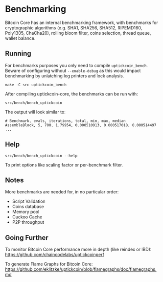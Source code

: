 Benchmarking
============

Bitcoin Core has an internal benchmarking framework, with benchmarks
for cryptographic algorithms (e.g. SHA1, SHA256, SHA512, RIPEMD160, Poly1305, ChaCha20), rolling bloom filter, coins selection,
thread queue, wallet balance.

Running
---------------------

For benchmarks purposes you only need to compile `uptickcoin_bench`. Beware of configuring without `--enable-debug` as this would impact
benchmarking by unlatching log printers and lock analysis.

    make -C src uptickcoin_bench

After compiling uptickcoin-core, the benchmarks can be run with:

    src/bench/bench_uptickcoin

The output will look similar to:
```
# Benchmark, evals, iterations, total, min, max, median
AssembleBlock, 5, 700, 1.79954, 0.000510913, 0.000517018, 0.000514497
...
```

Help
---------------------

    src/bench/bench_uptickcoin --help

To print options like scaling factor or per-benchmark filter.

Notes
---------------------
More benchmarks are needed for, in no particular order:
- Script Validation
- Coins database
- Memory pool
- Cuckoo Cache
- P2P throughput

Going Further
--------------------

To monitor Bitcoin Core performance more in depth (like reindex or IBD): https://github.com/chaincodelabs/uptickcoinperf

To generate Flame Graphs for Bitcoin Core: https://github.com/eklitzke/uptickcoin/blob/flamegraphs/doc/flamegraphs.md
